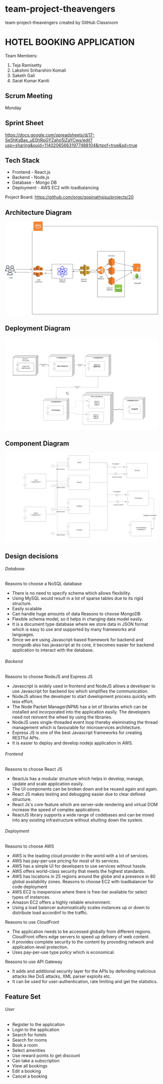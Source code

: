 # team-project-theavengers
team-project-theavengers created by GitHub Classroom

# HOTEL BOOKING APPLICATION
Team Members:
1. Teja Ramisetty
2. Lakshmi Sriharshini Komali
3. Saketh Gali
4. Sarat Kumar Kaniti

## Scrum Meeting
   Monday
   
## Sprint Sheet
https://docs.google.com/spreadsheets/d/17-Se5hKsBax_uE0hRpGYZaho5iZaYCws/edit?usp=sharing&ouid=114020656631977488104&rtpof=true&sd=true

## Tech Stack
* Frontend - React.js
* Backend - Node.js
* Database - Mongo DB
* Deployment - AWS EC2 with loadbalancing

Project Board: https://github.com/orgs/gopinathsjsu/projects/20

## Architecture Diagram

![alt_text](https://github.com/gopinathsjsu/team-project-theavengers/blob/main/documents/architecture_diagram.jpg)

## Deployment Diagram

![alt_text](https://github.com/gopinathsjsu/team-project-theavengers/blob/main/documents/deployment_diagram.jpeg)

## Component Diagram

![alt_text](https://github.com/gopinathsjsu/team-project-theavengers/blob/main/documents/component_diagram.jpeg)

## Design decisions
###### Database
Reasons to choose a NoSQL database
* There is no need to specify schema which allows flexibility.
* Using MySQL would result in a lot of sparse tables due to its rigid structure.
* Easily scalable
* Can handle huge amounts of data
Reasons to choose MongoDB
* Flexible schema model, so it helps in changing data model easily.
* It is a document type database where we store data in JSON format which is easy to use and supported by many frameworks and languages.
* Since we are using Javascript-based framework for backend and mongodb also has javascript at its core, it becomes easier for backend application to interact with the database.
###### Backend
Reasons to choose NodeJS and Express JS
* Javascript is widely used in frontend and NodeJS allows a developer to use Javascript for backend too which simplifies the communication.
* NodeJS allows the developer to start dveelopment process quickly with less effort.
* The Node Packet Manager(NPM) has a lot of libraries which can be installed and incorporated into the application easily. The developers need not reinvent the wheel by using the libraries.
* NodeJS uses single-threaded event loop thereby eleiminating the thread management which is favourable for microservices architecture.
* Express JS is one of the best Javascript frameworks for creating RESTful APIs.
* It is easier to deploy and develop nodejs application in AWS.
###### Frontend
Reasons to choose React JS
* ReactJs has a modular structure which helps in develop, manage, update and scale application easily.
* The UI components can be broken down and be reused again and again.
* React JS makes testing and debugging easier due to clear defined structure.
* React Js's core feature which are server-side rendering and virtual DOM increase the speed of complex applications.
* ReactJS library supports a wide range of codebases and can be mixed into any existing infrastructure without shutting down the system.
###### Deployment
Reasons to choose AWS
* AWS is the leading cloud provider in the world with a lot of services.
* AWS has pay-per-use pricing for most of its services.
* AWS has a simple UI for developers to use services without hassle.
* AWS offers world-class security that meets the highest standards.
* AWS has locations in 25 regions around the globe and a presence in 80 global availability zones.
Reasons to choose EC2 with loadbalancer for code deployment
* AWS EC2 is inexpensive where there is free-tier available for select types of instances.
* Amazon EC2 offers a highly reliable environment.
* Using a load balancer automoatically scales instances up or down to distribute load accordinf to the traffic.

Reasons to use CloudFront
* The application needs to be accessed globally from different regions. CloudFront offers edge servers to speed up delivery of web content.
* It provides complete security to the content by provoding network and application-level protection.
* Uses pay-per-use type policy which is economical.

Reasons to use API Gateway
* It adds and additional security layer for the APIs by defending malicious attacks like DoS attacks, XML parser exploits etc.
* It can be used for user-authentication, rate limiting and get the statistics.

## Feature Set
###### User
* Register to the application
* Login to the application
* Search for hotels
* Search for rooms
* Book a room
* Select amenities
* Use reward points to get discount
* Can take a subscription
* View all bookings
* Edit a booking
* Cancel a booking




